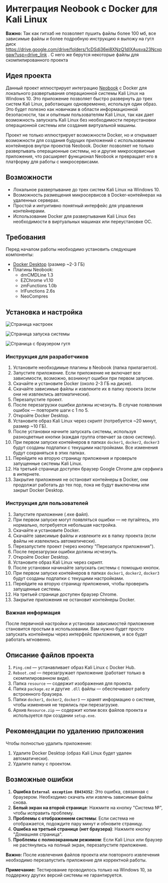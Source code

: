 # Интеграция Neobook с Docker для Kali Linux

**Важно:** Так как гитхаб не позволяет пушить файлы более 100 мб, все зависимые файлы и более подробную инструкцию я выложу на гугл диск https://drive.google.com/drive/folders/1cDSdj36ei8XNzQ1dIXAusva23Ncxpgaw?usp=drive_link .
С него же берутся некоторые файлы для скомпилированного проекта

## Идея проекта

Данный проект иллюстрирует интеграцию [Neobook](https://visualneo.com/) с Docker для локального развертывания операционной системы Kali Linux на Windows 10. Это приложение позволяет быстро развернуть до трех систем Kali Linux, работающих одновременно, используя один образ. Это будет полезно как новичкам в области информационной безопасности, так и опытным пользователям Kali Linux, так как дает возможность запускать Kali Linux без необходимости переустановки операционной системы или создания виртуальной машины.

Проект не только иллюстрирует возможности Docker, но и открывает возможности для создания будущих приложений с использованием контейнеров внутри проектов Neobook. Docker позволяет не только развертывать операционные системы, но и другие микросервисные приложения, что расширяет функционал Neobook и превращает его в платформу для работы с микросервисами.

## Возможности

- Локальное развертывание до трех систем Kali Linux на Windows 10.
- Возможность размещения микросервисов в Docker-контейнерах на удаленных серверах.
- Простой и интуитивно понятный интерфейс для управления контейнерами.
- Использование Docker для развертывания Kali Linux без необходимости в виртуальных машинах или переустановке ОС.
  
## Требования

Перед началом работы необходимо установить следующие компоненты:

- [Docker Desktop](https://www.docker.com/products/docker-desktop) (размер ~2-3 ГБ)
- Плагины Neobook:
  - dmCMDLine 1.3
  - EZChrome v1.10
  - zmFunctions 1.0b
  - IrlFunctions 2.6s
  - NeoCompres

## Установка и настройка
![Страница настроек](https://github.com/Umbrella-Dix/Neobook-and-Docker/blob/main/%D0%B2%D0%B8%D0%B7%D1%83%D0%B0%D0%BB%20%D0%BF%D1%80%D0%BE%D0%B5%D0%BA%D1%82%D0%B0%20%D0%BA%D0%B0%D1%80%D1%82%D0%B8%D0%BD%D0%BA%D0%B8/kali_Test_0b8TS8ATaU.png)

![Страница запуска системы](https://github.com/Umbrella-Dix/Neobook-and-Docker/blob/main/%D0%B2%D0%B8%D0%B7%D1%83%D0%B0%D0%BB%20%D0%BF%D1%80%D0%BE%D0%B5%D0%BA%D1%82%D0%B0%20%D0%BA%D0%B0%D1%80%D1%82%D0%B8%D0%BD%D0%BA%D0%B8/kali_Test_BlkLirRta7.png)

![Страница с браузером гугл](https://github.com/Umbrella-Dix/Neobook-and-Docker/blob/main/%D0%B2%D0%B8%D0%B7%D1%83%D0%B0%D0%BB%20%D0%BF%D1%80%D0%BE%D0%B5%D0%BA%D1%82%D0%B0%20%D0%BA%D0%B0%D1%80%D1%82%D0%B8%D0%BD%D0%BA%D0%B8/kali_Test_qO1Z1MmeAg.png)

### Инструкция для разработчиков

1. Установите необходимые плагины в Neobook (папка прилагается).
2. Запустите приложение. Если приложение не включает все зависимости, возможно, возникнут ошибки при первом запуске.
3. Скачайте и установите Docker (около 2-3 ГБ на диске).
4. Скачайте зависимые файлы и извлеките их в папку проекта (если они не извлеклись автоматически).
5. Перезапустите проект.
6. После перезагрузки ошибки должны исчезнуть. В случае появления ошибок — повторите шаги с 1 по 5.
7. Откройте Docker Desktop.
8. Установите образ Kali Linux через скрипт (потребуется ~20 минут, размер ~10 ГБ).
9. После установки начните запускать системы, используя разноцветные кнопки (каждая группа отвечает за свою систему).
10. При первом запуске контейнеров в папках `docker1`, `docker2`, `docker3` будут созданы подпапки с текущими настройками. Все изменения будут сохраняться в этих папках.
11. Перейдите на вторую страницу приложения и проверьте запущенные системы Kali Linux.
12. На третьей странице доступен браузер Google Chrome для серфинга в интернете.
13. Закрытие приложения не остановит контейнеры в Docker, они продолжат работать до тех пор, пока не будут выключены или закрыт Docker Desktop.

### Инструкция для пользователей

1. Запустите приложение (.exe файл).
2. При первом запуске могут появляться ошибки — не пугайтесь, это нормально, потребуется небольшая настройка.
3. Скачайте и установите Docker.
4. Скачайте зависимые файлы и извлеките их в папку проекта (если файлы не извлеклись автоматически).
5. Перезапустите проект (через кнопку "Перезапуск приложения").
6. После перезагрузки ошибки должны исчезнуть.
7. Откройте Docker Desktop.
8. Установите образ Kali Linux через скрипт.
9. После установки начинайте запускать системы с помощью кнопок.
10. При первом запуске контейнеров в папках `docker1`, `docker2`, `docker3` будут созданы подпапки с текущими настройками.
11. Перейдите на вторую страницу приложения, чтобы проверить запущенные системы.
12. На третьей странице доступен браузер Chrome.
13. Закрытие приложения не остановит контейнеры Docker.

### Важная информация

После первичной настройки и установки зависимостей приложение становится простым в использовании. Вам нужно будет просто запускать контейнеры через интерфейс приложения, и все будет работать мгновенно.

## Описание файлов проекта

1. `Ping.cmd` — устанавливает образ Kali Linux с Docker Hub.
2. `Reboot.cmd` — перезагружает приложение (работает только в скомпилированном виде).
3. Папка `resource` — содержит изображения для проекта.
4. Папка `package.ez` и другие `.dll` файлы — обеспечивают работу встроенного браузера.
5. Папки `docker1`, `docker2`, `docker3` — хранят информацию о системе, чтобы изменения не терялись при перезагрузке.
6. Архив `Resource.zip` — содержит копии всех файлов проекта и используется при создании `setup.exe`.

## Рекомендации по удалению приложения

Чтобы полностью удалить приложение:

1. Удалите Docker Desktop (образ Kali Linux будет удален автоматически).
2. Удалите папку с проектом.

## Возможные ошибки

1. **Ошибка `External exception E0434352`**: Это ошибка, связанная с браузером. Необходимо скачать или извлечь зависимые файлы снова.
2. **Белый экран на второй странице**: Нажмите на кнопку "Система №", чтобы исправить проблему.
3. **Проблемы с отображением системы**: Если система не отображается, подождите пару минут и обновите страницу.
4. **Ошибка на третьей странице (нет браузера)**: Нажмите кнопку "Домашняя страница".
5. **Проблемы с полноэкранным режимом**: Если Kali Linux или браузер не растянулись на полный экран, перезапустите приложение.

**Важно:** После извлечения файлов проекта или повторного извлечения необходимо перезапустить приложение для корректной работы.

**Примечание:** Тестирование проводилось только на Windows 10, за поддержку других версий системы не гарантируется.
